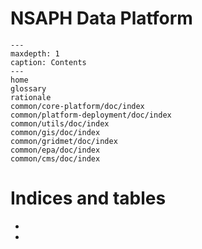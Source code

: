 # NSAPH Data Platform

```{toctree}
---
maxdepth: 1
caption: Contents
---
home
glossary
rationale
common/core-platform/doc/index
common/platform-deployment/doc/index
common/utils/doc/index
common/gis/doc/index
common/gridmet/doc/index
common/epa/doc/index
common/cms/doc/index
```

# Indices and tables

* [](genindex)
* [](modindex)
